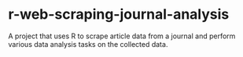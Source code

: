 # r-web-scraping-journal-analysis
A project that uses R to scrape article data from a journal and perform various data analysis tasks on the collected data.
